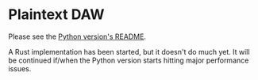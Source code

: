 # Plaintext DAW

Please see the [Python version's README](./python/README.md).

A Rust implementation has been started, but it doesn't do much yet. It will be continued if/when the Python version starts hitting major performance issues.
